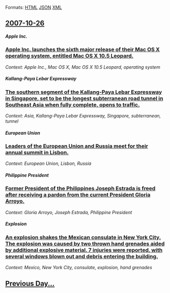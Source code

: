 
Formats: [HTML](2007/10/26/index.html)  [JSON](2007/10/26/index.json)  [XML](2007/10/26/index.xml)  

## [2007-10-26](/news/2007/10/26/index.md)

##### Apple Inc.
### [ Apple Inc. launches the sixth major release of their Mac OS X operating system, entitled Mac OS X 10.5 Leopard. ](/news/2007/10/26/apple-inc-launches-the-sixth-major-release-of-their-mac-os-x-operating-system-entitled-mac-os-x-10-5-leopard.md)
_Context: Apple Inc., Mac OS X, Mac OS X 10.5 Leopard, operating system_

##### Kallang-Paya Lebar Expressway
### [ The southern segment of the Kallang-Paya Lebar Expressway in Singapore, set to be the longest subterranean road tunnel in Southeast Asia when fully complete, opens to traffic. ](/news/2007/10/26/the-southern-segment-of-the-kallang-paya-lebar-expressway-in-singapore-set-to-be-the-longest-subterranean-road-tunnel-in-southeast-asia-wh.md)
_Context: Asia, Kallang-Paya Lebar Expressway, Singapore, subterranean, tunnel_

##### European Union
### [ Leaders of the European Union and Russia meet for their annual summit in Lisbon. ](/news/2007/10/26/leaders-of-the-european-union-and-russia-meet-for-their-annual-summit-in-lisbon.md)
_Context: European Union, Lisbon, Russia_

##### Philippine President
### [ Former President of the Philippines Joseph Estrada is freed after receiving a pardon from the current President Gloria Arroyo. ](/news/2007/10/26/former-president-of-the-philippines-joseph-estrada-is-freed-after-receiving-a-pardon-from-the-current-president-gloria-arroyo.md)
_Context: Gloria Arroyo, Joseph Estrada, Philippine President_

##### Explosion
### [ An explosion shakes the Mexican consulate in New York City. The explosion was caused by two thrown hand grenades aided by additional explosive material. 7 injuries were reported, with several windows blown out and debris entering the building. ](/news/2007/10/26/an-explosion-shakes-the-mexican-consulate-in-new-york-city-the-explosion-was-caused-by-two-thrown-hand-grenades-aided-by-additional-explos.md)
_Context: Mexico, New York City, consulate, explosion, hand grenades_

## [Previous Day...](/news/2007/10/25/index.md)


